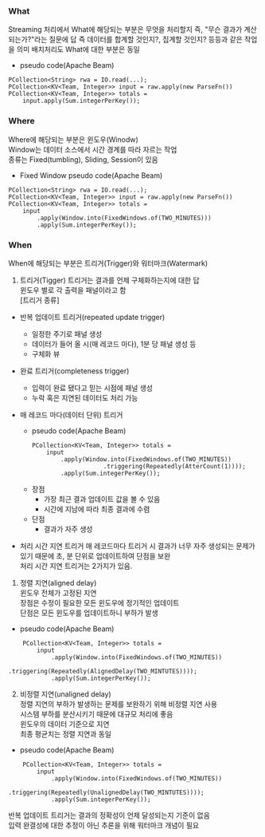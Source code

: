 ### What
Streaming 처리에서 What에 해당되는 부분은 무엇을 처리할지 즉, "무슨 결과가 계산되는가?"라는 질문에 답
즉 데이터를 합계할 것인지?, 집계할 것인지? 등등과 같은 작업을 의미
배치처리도 What에 대한 부분은 동일  
- pseudo code(Apache Beam)
```
PCollection<String> rwa = IO.read(...);
PCollection<KV<Team, Integer>> input = raw.apply(new ParseFn())
PCollection<KV<Team, Integer>> totals =
    input.apply(Sum.integerPerKey());
```  
  
### Where
Where에 해당되는 부분은 윈도우(Winodw)  
Window는 데이터 소스에서 시간 경계를 따라 자르는 작업  
종류는 Fixed(tumbling), Sliding, Session이 있음  
- Fixed Window pseudo code(Apache Beam)
```
PCollection<String> rwa = IO.read(...);
PCollection<KV<Team, Integer>> input = raw.apply(new ParseFn())
PCollection<KV<Team, Integer>> totals =
    input
        .apply(Window.into(FixedWindows.of(TWO_MINUTES)))
        .apply(Sum.integerPerKey());
```  
  
### When
When에 해당되는 부분은 트리거(Trigger)와 워터마크(Watermark)  
1. 트리거(Tigger)
트리거는 결과를 언제 구체화하는지에 대한 답  
윈도우 별로 각 출력을 패널이라고 함  
[트리거 종류]   
- 반복 업데이트 트리거(repeated update trigger)
  - 일정한 주기로 패널 생성
  - 데이터가 들어 올 시(매 레코드 마다), 1분 당 패널 생성 등
  - 구체화 뷰
- 완료 트리거(completeness trigger)
  - 입력이 완료 됐다고 믿는 시점에 패널 생성
  - 누락 혹은 지연된 데이터도 처리 가능  
  
- 매 레코드 마다(데이터 단위) 트리거 
  - pseudo code(Apache Beam)
    ```
    PCollection<KV<Team, Integer>> totals =
        input
            .apply(Window.into(FixedWindows.of(TWO_MINUTES))
                        .triggering(Repeatedly(AtterCount(1))));
            .apply(Sum.integerPerKey());
    ```  
  - 장점
    - 가장 최근 결과 업데이트 값을 볼 수 있음
    - 시간에 지남에 따라 최종 결과에 수렴
  - 단점
    - 결과가 자주 생성  
  
- 처리 시간 지연 트리거
매 레코드마다 트리거 시 결과가 너무 자주 생성되는 문제가 있기 때문에 초, 분 단위로 업데이트하여 단점을 보완  
처리 시간 지연 트리거는 2가지가 있음.  
1. 정렬 지연(aligned delay)  
윈도우 전체가 고정된 지연  
장점은 수정이 필요한 모든 윈도우에 정기적인 업데이트  
단점은 모든 윈도우를 업데이트하니 부하가 발생
- pseudo code(Apache Beam)
```
    PCollection<KV<Team, Integer>> totals =
        input
            .apply(Window.into(FixedWindows.of(TWO_MINUTES))
                        .triggering(Repeatedly(AlignedDelay(TWO_MINTUTES))));
            .apply(Sum.integerPerKey());
```    
  
2. 비정렬 지연(unaligned delay)  
정렬 지연의 부하가 발생하는 문제를 보완하기 위해 비정렬 지연 사용  
시스템 부하를 분산시키기 때문에 대규모 처리에 좋음  
윈도우의 데이터 기준으로 지연  
최종 평균치는 정렬 지연과 동일    
- pseudo code(Apache Beam)
```
    PCollection<KV<Team, Integer>> totals =
        input
            .apply(Window.into(FixedWindows.of(TWO_MINUTES))
                        .triggering(Repeatedly(UnalignedDelay(TWO_MINTUTES))));
            .apply(Sum.integerPerKey());
```  
  
반복 업데이트 트리거는 결과의 정확성이 언제 달성되는지 기준이 없음  
입력 완결성에 대한 추정이 아닌 추론을 위해 워터마크 개념이 필요  
